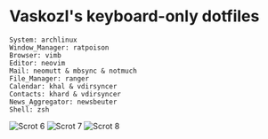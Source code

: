 Vaskozl's keyboard-only dotfiles
========
```
System: archlinux
Window_Manager: ratpoison
Browser: vimb
Editor: neovim
Mail: neomutt & mbsync & notmuch
File_Manager: ranger 
Calendar: khal & vdirsyncer
Contacts: khard & vdirsyncer
News_Aggregator: newsbeuter
Shell: zsh
```
![Scrot 6](https://skozl.com/scrot6.png)
![Scrot 7](https://skozl.com/scrot7.png)
![Scrot 8](https://skozl.com/scrot8.png)
